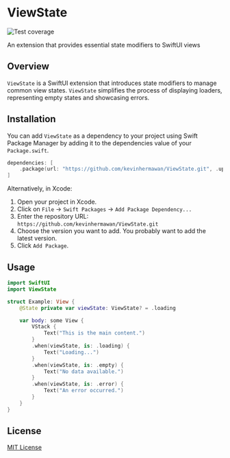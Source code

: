 # ViewState

![Test coverage](https://img.shields.io/codecov/c/github/kevinhermawan/ViewState)

An extension that provides essential state modifiers to SwiftUI views

## Overview

`ViewState` is a SwiftUI extension that introduces state modifiers to manage common view states. `ViewState` simplifies the process of displaying loaders, representing empty states and showcasing errors.

## Installation

You can add `ViewState` as a dependency to your project using Swift Package Manager by adding it to the dependencies value of your `Package.swift`.

```swift
dependencies: [
    .package(url: "https://github.com/kevinhermawan/ViewState.git", .upToNextMajor(from: "1.0.0"))
]
```

Alternatively, in Xcode:

1. Open your project in Xcode.
2. Click on `File` -> `Swift Packages` -> `Add Package Dependency...`
3. Enter the repository URL: `https://github.com/kevinhermawan/ViewState.git`
4. Choose the version you want to add. You probably want to add the latest version.
5. Click `Add Package`.

## Usage

```swift
import SwiftUI
import ViewState

struct Example: View {
    @State private var viewState: ViewState? = .loading

    var body: some View {
        VStack {
            Text("This is the main content.")
        }
        .when(viewState, is: .loading) {
            Text("Loading...")
        }
        .when(viewState, is: .empty) {
            Text("No data available.")
        }
        .when(viewState, is: .error) {
            Text("An error occurred.")
        }
    }
}
```

## License

[MIT License](/LICENSE)

